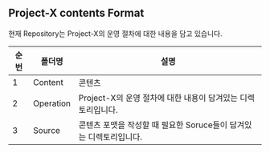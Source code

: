 ## Project-X contents Format</br>

현재 Repository는 Project-X의 운영 절차에 대한 내용을 담고 있습니다.

|순번|폴더명|설명|
|-|-|-|
|1|Content| 콘텐츠|
|2|Operation| Project-X의 운영 절차에 대한 내용이 담겨있는 디렉토리입니다.|
|3|Source|콘텐츠 포맷을 작성할 때 필요한 Soruce들이 담겨있는 디렉토리입니다.|
